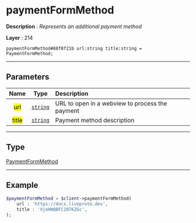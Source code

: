 # paymentFormMethod

**Description** : *Represents an additional payment method*

**Layer** : 214

```tl
paymentFormMethod#88f8f21b url:string title:string = PaymentFormMethod;
```

---

## Parameters

| Name | Type | Description |
| :---: | :---: | :--- |
| <mark>url</mark> | [`string`](type/string) | URL to open in a webview to process the payment |
| <mark>title</mark> | [`string`](type/string) | Payment method description |

---

## Type

[PaymentFormMethod](type/PaymentFormMethod)

---

## Example

```php
$paymentFormMethod = $client->paymentFormMethod(
	url : 'https://docs.liveproto.dev',
	title : 'XjeHWQBFC2076ZGc',
);
```